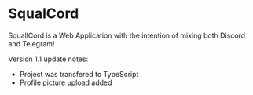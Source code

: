# SqualCord

SquallCord is a Web Application with the intention of mixing both Discord and Telegram!

Version 1.1 update notes:

- Project was transfered to TypeScript
- Profile picture upload added
